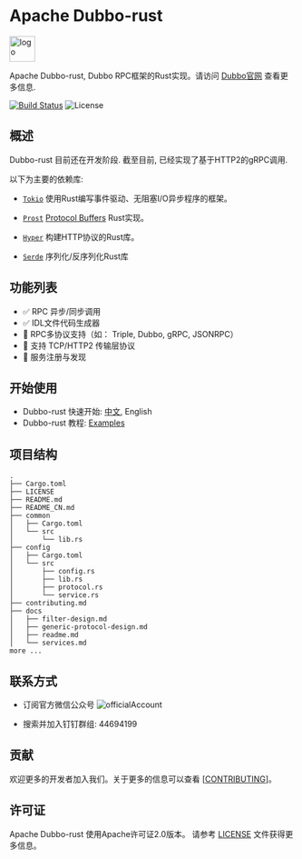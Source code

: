 # Apache Dubbo-rust

<a href="https://dubbo.apache.org/">
    <img style="vertical-align: top;" src="https://dubbo.apache.org/imgs/dubbo_colorful.png" alt="logo" height="45px"></a>

Apache Dubbo-rust, Dubbo RPC框架的Rust实现。请访问 [Dubbo官网](https://dubbo.apache.org/) 查看更多信息.

[![Build Status](https://img.shields.io/github/actions/workflow/status/apache/dubbo-rust/.github/workflows/github-actions.yml?branch=main&style=flat-square)](https://github.com/apache/dubbo-rust/actions/workflows/github-actions.yml?query=branch%3Amain)
![License](https://img.shields.io/github/license/apache/dubbo-rust?style=flat-square)

## 概述

Dubbo-rust 目前还在开发阶段. 截至目前, 已经实现了基于HTTP2的gRPC调用.

以下为主要的依赖库:

- [`Tokio`](https://github.com/tokio-rs/tokio) 使用Rust编写事件驱动、无阻塞I/O异步程序的框架。

- [`Prost`](https://github.com/tokio-rs/prost/)  [Protocol Buffers](https://developers.google.com/protocol-buffers/) Rust实现。

- [`Hyper`](https://github.com/hyperium/hyper) 构建HTTP协议的Rust库。

- [`Serde`](https://github.com/serde-rs/serde) 序列化/反序列化Rust库

## 功能列表

- :white_check_mark: RPC 异步/同步调用
- :white_check_mark: IDL文件代码生成器
- :construction: RPC多协议支持（如： Triple, Dubbo, gRPC, JSONRPC）
- :construction: 支持 TCP/HTTP2 传输层协议
- :construction: 服务注册与发现

## 开始使用

- Dubbo-rust 快速开始:  [中文](https://dubbo.apache.org/zh/docs3-v2/rust-sdk/quick-start/), English
- Dubbo-rust 教程:  [Examples](examples/README.md)

## 项目结构

```
.
├── Cargo.toml
├── LICENSE
├── README.md
├── README_CN.md
├── common
│   ├── Cargo.toml
│   └── src
│       └── lib.rs
├── config
│   ├── Cargo.toml
│   └── src
│       ├── config.rs
│       ├── lib.rs
│       ├── protocol.rs
│       └── service.rs
├── contributing.md
├── docs
│   ├── filter-design.md
│   ├── generic-protocol-design.md
│   ├── readme.md
│   └── services.md
more ...
```

## 联系方式

- 订阅官方微信公众号
![officialAccount](https://user-images.githubusercontent.com/18097545/201456442-68a7bf1e-3c84-4f32-bd45-0fedb4d1012d.png)

- 搜索并加入钉钉群组: 44694199

## 贡献

欢迎更多的开发者加入我们。关于更多的信息可以查看 [[CONTRIBUTING](https://github.com/apache/dubbo-rust/blob/main/CONTRIBUTING.md)]。

## 许可证

Apache Dubbo-rust 使用Apache许可证2.0版本。 请参考 [LICENSE](https://github.com/apache/dubbo-rust/blob/main/LICENSE) 文件获得更多信息。
